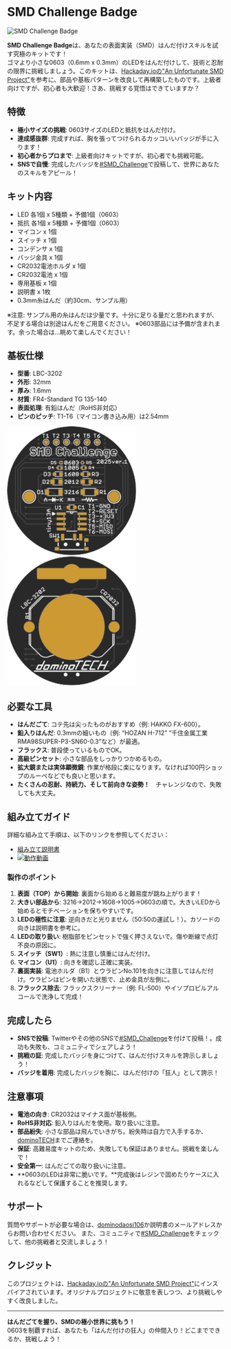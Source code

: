 # SMD Challenge Badge

![SMD Challenge Badge](SMDChallenge_IGP1120.JPG)

**SMD Challenge Badge**は、あなたの表面実装（SMD）はんだ付けスキルを試す究極のキットです！  
ゴマより小さな0603（0.6mm x 0.3mm）のLEDをはんだ付けして、技術と忍耐の限界に挑戦しましょう。このキットは、[Hackaday.ioの"An Unfortunate SMD Project"](https://hackaday.io/project/25265-an-unfortunate-smd-project)を参考に、部品や基板パターンを改良して再構築したものです。上級者向けですが、初心者も大歓迎！さあ、挑戦する覚悟はできていますか？

## 特徴
- **極小サイズの挑戦**: 0603サイズのLEDと抵抗をはんだ付け。
- **達成感抜群**: 完成すれば、胸を張ってつけられるカッコいいバッジが手に入ります！
- **初心者からプロまで**: 上級者向けキットですが、初心者でも挑戦可能。
- **SNSで自慢**: 完成したバッジを[#SMD_Challenge](https://twitter.com/hashtag/SMD_Challenge)で投稿して、世界にあなたのスキルをアピール！

## キット内容
- LED  各1個 x 5種類 + 予備1個（0603）
- 抵抗 各1個 x 5種類 + 予備1個（0603）
- マイコン x 1個
- スイッチ x 1個
- コンデンサ x 1個
- バッジ金具 x 1個
- CR2032電池ホルダ x 1個
- CR2032電池 x 1個
- 専用基板 x 1個
- 説明書 x 1枚
- 0.3mm糸はんだ（約30cm、サンプル用）

※注意: サンプル用の糸はんだは少量です。十分に足りる量だと思われますが、不足する場合は別途はんだをご用意ください。
※0603部品には予備が含まれます。余った場合は…眺めて楽しんでください！

## 基板仕様
- **型番**: LBC-3202
- **外形**: 32mm
- **厚み**: 1.6mm
- **材質**: FR4-Standard TG 135-140
- **表面処理**: 有鉛はんだ（RoHS非対応）
- **ピンのピッチ**: T1-T6（マイコン書き込み用）は2.54mm

<img src="SVG/SMD_Challenge_2025_v1_SVG/top.svg" width="300"> <img src="SVG/SMD_Challenge_2025_v1_SVG/bottom.svg" width="300">

## 必要な工具
- **はんだごて**: コテ先は尖ったものがおすすめ（例: HAKKO FX-600）。
- **鉛入りはんだ**: 0.3mmの細いもの（例: “HOZAN H-712” “千住金属工業 RMA98SUPER-P3-SN60-0.3”など）が最適。
- **フラックス**: 普段使っているものでOK。
- **高級ピンセット**: 小さな部品をしっかりつかめるもの。
- **拡大鏡または実体顕微鏡**: 作業が格段に楽になります。なければ100円ショップのルーペなどでも良いと思います。
- **たくさんの忍耐、持続力、そして前向きな姿勢！**　チャレンジなので、失敗しても大丈夫。

## 組み立てガイド
詳細な組み立て手順は、以下のリンクを参照してください：
- [組み立て説明書](Manual/SMD_Challenge_Badge_Manual_ver2.2.pdf)
- [![動作動画](http://img.youtube.com/vi/hwRiR8ovcfM/0.jpg)](https://www.youtube.com/watch?v=hwRiR8ovcfM )



### 製作のポイント
1. **表面（TOP）から開始**: 裏面から始めると難易度が跳ね上がります！
2. **大きい部品から**: 3216→2012→1608→1005→0603の順で。大きいLEDから始めるとモチベーションを保ちやすいです。
3. **LEDの極性に注意**: 逆向きだと光りません（50:50の運試し！）。カソードの向きは説明書を参考に。
4. **LEDの取り扱い**: 樹脂部をピンセットで強く押さえないで。傷や断線で点灯不良の原因に。
5. **スイッチ（SW1）**: 熱に注意し慎重にはんだ付け。
6. **マイコン（U1）**: 向きを確認し正確に実装。
7. **裏面実装**: 電池ホルダ（B1）とウラピンNo.101を向きに注意してはんだ付け。ウラピンはピンを開いた状態で、止め金具が左側に。
8. **フラックス除去**: フラックスクリーナー（例: FL-500）やイソプロピルアルコールで洗浄して完成！

## 完成したら
- **SNSで投稿**: Twitterやその他のSNSで[#SMD_Challenge](https://twitter.com/intent/tweet?hashtags=SMD_Challenge)を付けて投稿！。成功も失敗も、コミュニティでシェアしよう！
- **挑戦の証**: 完成したバッジを身につけて、はんだ付けスキルを誇示しましょう！
- **バッジを着用**: 完成したバッジを胸に、はんだ付けの「狂人」として誇示！

## 注意事項
- **電池の向き**: CR2032はマイナス面が基板側。
- **RoHS非対応**: 鉛入りはんだを使用。取り扱いに注意。
- **部品紛失**: 小さな部品は飛んでいきがち。紛失時は自力で入手するか、[dominoTECH](https://Twitter.com/dominodaosi106)までご連絡を。
- **保証**: 高難易度キットのため、失敗しても保証はありません。挑戦を楽しんで！
- **安全第一**: はんだごての取り扱いに注意。
- **0603のLEDは非常に脆いです。**完成後はレジンで固めたりケースに入れるなどして保護することを推奨します。

## サポート
質問やサポートが必要な場合は、[dominodaosi106](https://Twitter.com/dominodaosi106)か説明書のメールアドレスからお問い合わせください。
また、コミュニティで[#SMD_Challenge](https://twitter.com/hashtag/SMD_Challenge)をチェックして、他の挑戦者と交流しましょう！

## クレジット
このプロジェクトは、[Hackaday.ioの"An Unfortunate SMD Project"](https://hackaday.io/project/25265-an-unfortunate-smd-project)にインスパイアされています。オリジナルプロジェクトに敬意を表しつつ、より挑戦しやすく改良しました。

---

**はんだごてを握り、SMDの極小世界に挑もう！**  
0603を制覇すれば、あなたも「はんだ付けの狂人」の仲間入り！どこまでできるか、挑戦しよう！